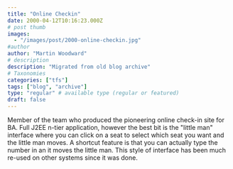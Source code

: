 ```yaml
---
title: "Online Checkin"
date: 2000-04-12T10:16:23.000Z
# post thumb
images:
  - "/images/post/2000-online-checkin.jpg"
#author
author: "Martin Woodward"
# description
description: "Migrated from old blog archive"
# Taxonomies
categories: ["tfs"]
tags: ["blog", "archive"]
type: "regular" # available type (regular or featured)
draft: false
---
```

Member of the team who produced the pioneering online check-in site for BA.   Full J2EE n-tier application, however the best bit is the "little man" interface where you can click on a seat to select which seat you want and the little man moves.  A shortcut feature is that you can actually type the number in an it moves the little man.  This style of interface has been much re-used on other systems since it was done.